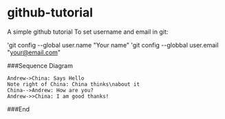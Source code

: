# github-tutorial
A simple github tutorial 
To set username and email in git:

'git config --global user.name "Your name"
'git config --globbal user.email "your@email.com"


###Sequence Diagram
                    
```seq
Andrew->China: Says Hello 
Note right of China: China thinks\nabout it 
China-->Andrew: How are you? 
Andrew->>China: I am good thanks!
```

###End

